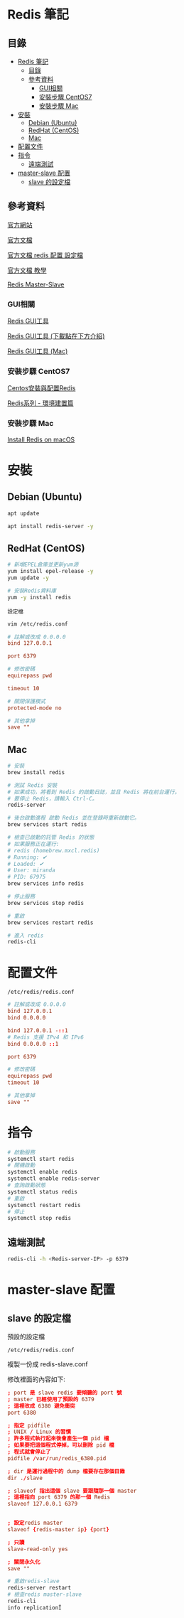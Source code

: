# Redis 筆記

## 目錄

- [Redis 筆記](#redis-筆記)
  - [目錄](#目錄)
  - [參考資料](#參考資料)
    - [GUI相關](#gui相關)
    - [安裝步驟 CentOS7](#安裝步驟-centos7)
    - [安裝步驟 Mac](#安裝步驟-mac)
- [安裝](#安裝)
  - [Debian (Ubuntu)](#debian-ubuntu)
  - [RedHat (CentOS)](#redhat-centos)
  - [Mac](#mac)
- [配置文件](#配置文件)
- [指令](#指令)
  - [遠端測試](#遠端測試)
- [master-slave 配置](#master-slave-配置)
  - [slave 的設定檔](#slave-的設定檔)

## 參考資料

[官方網站](https://redis.io/)

[官方文檔](https://redis.io/documentation)

[官方文檔 redis 配置 設定檔](https://redis.io/topics/config)

[官方文檔 教學](https://www.tutorialspoint.com/redis/index.htm)

[Redis Master-Slave](https://stevenitlife.blogspot.com/2018/09/redis-master-slave.html)

### GUI相關

[Redis GUI工具](https://tableplus.com/)

[Redis GUI工具 (下載點在下方介紹)](https://github.com/qishibo/AnotherRedisDesktopManager)

[Redis GUI工具 (Mac)](https://github.com/qishibo/AnotherRedisDesktopManager/releases)

### 安裝步驟 CentOS7

[Centos安裝與配置Redis](https://iter01.com/569100.html)

[Redis系列 - 環境建置篇](https://jed1978.github.io/2018/05/02/Redis-Environment-Installation-Configuration.html)

### 安裝步驟 Mac

[Install Redis on macOS](https://redis.io/docs/getting-started/installation/install-redis-on-mac-os/)

# 安裝

## Debian (Ubuntu)

```bash
apt update
```

```sh
apt install redis-server -y
```

## RedHat (CentOS)

```bash
# 新增EPEL倉庫並更新yum源
yum install epel-release -y
yum update -y

# 安裝Redis資料庫
yum -y install redis
```

`設定檔`

```bash
vim /etc/redis.conf
```

```conf
# 註解或改成 0.0.0.0
bind 127.0.0.1

port 6379

# 修改密碼
equirepass pwd

timeout 10

# 關閉保護模式
protected-mode no

# 其他拿掉
save ""
```

## Mac

```bash
# 安裝
brew install redis

# 測試 Redis 安裝
# 如果成功，將看到 Redis 的啟動日誌，並且 Redis 將在前台運行。
# 要停止 Redis，請輸入 Ctrl-C。
redis-server

# 後台啟動進程 啟動 Redis 並在登錄時重新啟動它。
brew services start redis

# 檢查已啟動的託管 Redis 的狀態
# 如果服務正在運行:
# redis (homebrew.mxcl.redis)
# Running: ✔
# Loaded: ✔
# User: miranda
# PID: 67975
brew services info redis

# 停止服務
brew services stop redis

# 重啟
brew services restart redis

# 進入 redis
redis-cli
```

# 配置文件

`/etc/redis/redis.conf`

```conf
# 註解或改成 0.0.0.0
bind 127.0.0.1
bind 0.0.0.0

bind 127.0.0.1 -::1
# Redis 支援 IPv4 和 IPv6
bind 0.0.0.0 ::1

port 6379

# 修改密碼
equirepass pwd
timeout 10

# 其他拿掉
save ""
```

# 指令

```sh
# 啟動服務
systemctl start redis
# 開機啟動
systemctl enable redis
systemctl enable redis-server
# 查詢啟動狀態
systemctl status redis
# 重啟
systemctl restart redis
# 停止
systemctl stop redis
```

## 遠端測試

```sh
redis-cli -h <Redis-server-IP> -p 6379
```

# master-slave 配置

## slave 的設定檔

預設的設定檔

```
/etc/redis/redis.conf
```

複製一份成 redis-slave.conf

修改裡面的內容如下:

```conf
; port 是 slave redis 要傾聽的 port 號
; master 已經使用了預設的 6379
; 這裡改成 6380 避免衝突
port 6380

; 指定 pidfile
; UNIX / Linux 的習慣
; 許多程式執行起來後會產生一個 pid 檔
; 如果要把這個程式停掉，可以刪除 pid 檔
; 程式就會停止了
pidfile /var/run/redis_6380.pid

; dir 是運行過程中的 dump 檔要存在那個目錄
dir ./slave

; slaveof 指出這個 slave 要跟隨那一個 master
; 這裡指向 port 6379 的那一個 Redis
slaveof 127.0.0.1 6379


; 設定redis master
slaveof {redis-master ip} {port}

; 只讀
slave-read-only yes

; 關閉永久化
save ""
```

```bash
# 重啟redis-slave
redis-server restart
# 檢查redis master-slave
redis-cli
info replicationÏ
```
